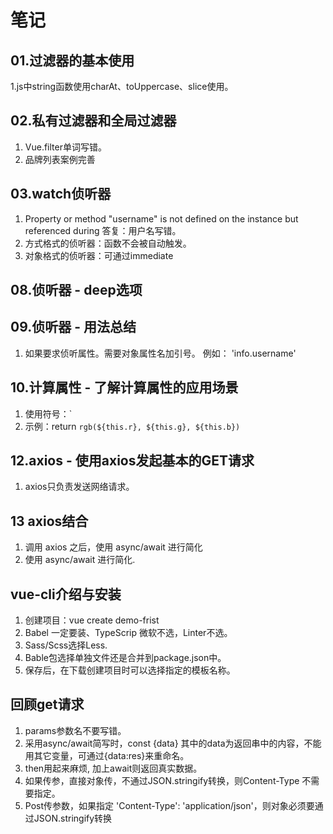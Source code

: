 # 笔记

## 01.过滤器的基本使用

1.js中string函数使用charAt、toUppercase、slice使用。

## 02.私有过滤器和全局过滤器

1. Vue.filter单词写错。
2. 品牌列表案例完善

## 03.watch侦听器

1. Property or method "username" is not defined on the instance but referenced during  答复：用户名写错。
2. 方式格式的侦听器：函数不会被自动触发。
3. 对象格式的侦听器：可通过immediate

## 08.侦听器 - deep选项

## 09.侦听器 - 用法总结

1. 如果要求侦听属性。需要对象属性名加引号。 例如： 'info.username'

## 10.计算属性 - 了解计算属性的应用场景

 1. 使用符号：`
 2. 示例：return `rgb(${this.r}, ${this.g}, ${this.b})`

## 12.axios - 使用axios发起基本的GET请求

 1. axios只负责发送网络请求。


## 13 axios结合

1. 调用 axios 之后，使用 async/await 进行简化
2. 使用 async/await 进行简化.

## vue-cli介绍与安装

1. 创建项目：vue create demo-frist
2. Babel 一定要装、TypeScrip 微软不选，Linter不选。
3. Sass/Scss选择Less.
4. Bable包选择单独文件还是合并到package.json中。
5. 保存后，在下载创建项目时可以选择指定的模板名称。

## 回顾get请求

1. params参数名不要写错。
2. 采用async/await简写时，const {data}  其中的data为返回串中的内容，不能用其它变量，可通过{data:res}来重命名。
3. then用起来麻烦, 加上await则返回真实数据。
4. 如果传参，直接对象传，不通过JSON.stringify转换，则Content-Type 不需要指定。
5. Post传参数，如果指定  'Content-Type': 'application/json'，则对象必须要通过JSON.stringify转换